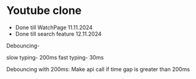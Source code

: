 # Youtube clone

- Done till WatchPage 11.11.2024
- Done till search feature 12.11.2024

Debouncing-

slow typing- 200ms
fast typing- 30ms

Debouncing with 200ms:
    Make api call if time gap is greater than 200ms